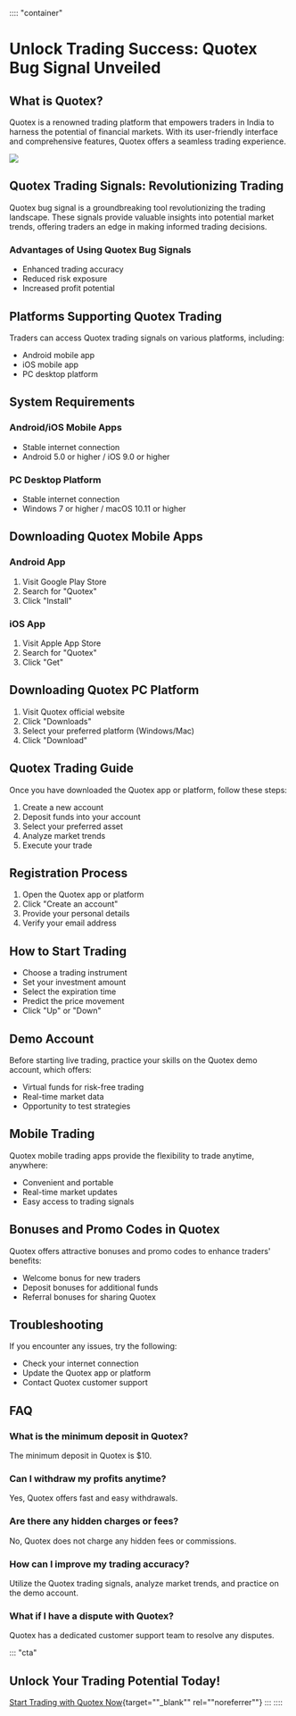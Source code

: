 :::: \"container\"
# Unlock Trading Success: Quotex Bug Signal Unveiled

## What is Quotex?

Quotex is a renowned trading platform that empowers traders in India to
harness the potential of financial markets. With its user-friendly
interface and comprehensive features, Quotex offers a seamless trading
experience.

[![](https://static.quotex.io/files/8_en/300_250.jpg)](https://traff.sbs/brokerqxsignupf)

## Quotex Trading Signals: Revolutionizing Trading

Quotex bug signal is a groundbreaking tool revolutionizing the trading
landscape. These signals provide valuable insights into potential market
trends, offering traders an edge in making informed trading decisions.

### Advantages of Using Quotex Bug Signals

-   Enhanced trading accuracy
-   Reduced risk exposure
-   Increased profit potential

## Platforms Supporting Quotex Trading

Traders can access Quotex trading signals on various platforms,
including:

-   Android mobile app
-   iOS mobile app
-   PC desktop platform

## System Requirements

### Android/iOS Mobile Apps

-   Stable internet connection
-   Android 5.0 or higher / iOS 9.0 or higher

### PC Desktop Platform

-   Stable internet connection
-   Windows 7 or higher / macOS 10.11 or higher

## Downloading Quotex Mobile Apps

### Android App

1.  Visit Google Play Store
2.  Search for "Quotex"
3.  Click "Install"

### iOS App

1.  Visit Apple App Store
2.  Search for "Quotex"
3.  Click "Get"

## Downloading Quotex PC Platform

1.  Visit Quotex official website
2.  Click "Downloads"
3.  Select your preferred platform (Windows/Mac)
4.  Click "Download"

## Quotex Trading Guide

Once you have downloaded the Quotex app or platform, follow these steps:

1.  Create a new account
2.  Deposit funds into your account
3.  Select your preferred asset
4.  Analyze market trends
5.  Execute your trade

## Registration Process

1.  Open the Quotex app or platform
2.  Click "Create an account"
3.  Provide your personal details
4.  Verify your email address

## How to Start Trading

-   Choose a trading instrument
-   Set your investment amount
-   Select the expiration time
-   Predict the price movement
-   Click "Up" or "Down"

## Demo Account

Before starting live trading, practice your skills on the Quotex demo
account, which offers:

-   Virtual funds for risk-free trading
-   Real-time market data
-   Opportunity to test strategies

## Mobile Trading

Quotex mobile trading apps provide the flexibility to trade anytime,
anywhere:

-   Convenient and portable
-   Real-time market updates
-   Easy access to trading signals

## Bonuses and Promo Codes in Quotex

Quotex offers attractive bonuses and promo codes to enhance traders\'
benefits:

-   Welcome bonus for new traders
-   Deposit bonuses for additional funds
-   Referral bonuses for sharing Quotex

## Troubleshooting

If you encounter any issues, try the following:

-   Check your internet connection
-   Update the Quotex app or platform
-   Contact Quotex customer support

## FAQ

### What is the minimum deposit in Quotex?

The minimum deposit in Quotex is \$10.

### Can I withdraw my profits anytime?

Yes, Quotex offers fast and easy withdrawals.

### Are there any hidden charges or fees?

No, Quotex does not charge any hidden fees or commissions.

### How can I improve my trading accuracy?

Utilize the Quotex trading signals, analyze market trends, and practice
on the demo account.

### What if I have a dispute with Quotex?

Quotex has a dedicated customer support team to resolve any disputes.

::: \"cta\"
## Unlock Your Trading Potential Today!

[Start Trading with Quotex
Now](\%22https://traff.sbs/brokerqxsignup\%22){target=""_blank""
rel=""noreferrer""}
:::
::::

